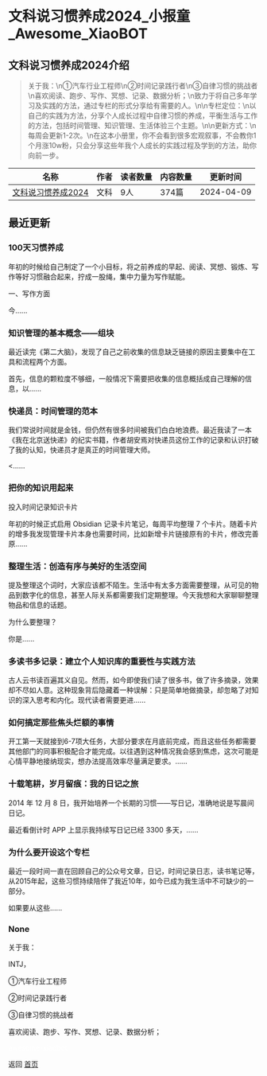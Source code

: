 # 文科说习惯养成2024_小报童_Awesome_XiaoBOT

## 文科说习惯养成2024介绍
> 关于我：\n①汽车行业工程师\n②时间记录践行者\n③自律习惯的挑战者\n喜欢阅读、跑步、写作、冥想、记录、数据分析；\n致力于将自己多年学习及实践的方法，通过专栏的形式分享给有需要的人。\n\n专栏定位：\n以自己的实践为方法，分享个人成长过程中自律习惯的养成，平衡生活与工作的方法，包括时间管理、知识管理、生活体验三个主题。\n\n更新方式：\n每周会更新1-2次。\n在这本小册里，你不会看到很多宏观叙事，不会教你1个月涨10w粉，只会分享这些年我个人成长的实践过程及学到的方法，助你向前一步。  
  


|名称|作者|读者数量|内容数量|更新时间|
|---|---|---|---|---|
|[文科说习惯养成2024](https://xiaobot.net/p/20240206001?refer=0b133df9-27dc-423b-8101-639049001c13)|文科|9人|374篇|2024-04-09|

## 最近更新
### 100天习惯养成

年初的时候给自己制定了一个小目标，将之前养成的早起、阅读、冥想、锻炼、写作等好习惯融合起来，拧成一股绳，集中力量为写作赋能。

一、写作方面

今......

### 知识管理的基本概念——组块

最近读完《第二大脑》，发现了自己之前收集的信息缺乏链接的原因主要集中在工具和流程两个方面。

首先，信息的颗粒度不够细，一般情况下需要把收集的信息概括成自己理解的信息，以......

### 快递员：时间管理的范本

我们常说时间就是金钱，但仍然有很多时间被我们白白地浪费。最近我读了一本《我在北京送快递》的纪实书籍，作者胡安焉对快递员这份工作的记录和认识打破了我的认知，快递员才是真正的时间管理大师。

<......

### 把你的知识用起来

投入时间记录知识卡片

年初的时候正式启用 Obsidian 记录卡片笔记，每周平均整理 7
个卡片。随着卡片的增多我发现管理卡片本身也需要时间，比如新增卡片链接原有的卡片，修改完善原......

### 整理生活：创造有序与美好的生活空间

提及整理这个词时，大家应该都不陌生。生活中有太多方面需要整理，从可见的物品到数字化的信息，甚至人际关系都需要我们定期整理。今天我想和大家聊聊整理物品和信息的话题。

为什么要整理？

你是......

### 多读书多记录：建立个人知识库的重要性与实践方法

古人云书读百遍其义自见。然而，如今即使我们读了很多书，做了许多摘录，效果却不尽如人意。这种现象背后隐藏着一种误解：只是简单地做摘录，却忽略了对知识的深入思考和内化。现代读者需要更进......

### 如何搞定那些焦头烂额的事情

开工第一天就接到6-7项大任务，大部分要求在月底前完成，而且这些任务都需要其他部门的同事积极配合才能完成。以往遇到这种情况我会感到焦虑，这次可能是心情平静地接纳现实，想办法提高效率尽量满足要求。......

### 十载笔耕，岁月留痕：我的日记之旅

2014 年 12 月 8 日，我开始培养一个长期的习惯——写日记，准确地说是写晨间日记。

最近看倒计时 APP 上显示我持续写日记已经 3300 多天，......

### 为什么要开设这个专栏

最近一段时间一直在回顾自己的公众号文章，日记，时间记录日志，读书笔记等，从2015年起，这些习惯持续陪伴了我近10年，如今已成为我生活中不可缺少的一部分。

如果要从这些......

### None

关于我：

INTJ，

①汽车行业工程师

②时间记录践行者

③自律习惯的挑战者

喜欢阅读、跑步、写作、冥想、记录、数据分析；


<a href="https://github.com/Reno9527/awesome-xiaobot" style="color: white; text-decoration: none;">awesome-xiaobot</a>

返回 [首页](../README.md)

